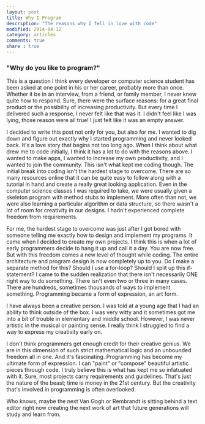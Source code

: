 ```yaml
---
layout: post
title: Why I Program
description: "The reasons why I fell in love with code"
modified: 2014-04-12
category: articles
comments: true
share : true
---
```


### "Why do you like to program?"

This is a question I think every developer or computer science student has been asked at one point in his or her career, probably more than once. Whether it be in an interview, from a friend, or family member, I never knew quite how to respond. Sure, there were the surface reasons: for a great final product or the possibility of increasing productivity. But every time I delivered such a response, I never felt like that was it. I didn't feel like I was lying, those reason were all true! I just felt like it was an empty answer. 

I decided to write this post not only for you, but also for me. I wanted to dig down and figure out exactly why I started programming and never looked back. It's a love story that begins not too long ago. When I think about what drew me to code initially, I think it has a lot to do with the reasons above. I wanted to make apps, I wanted to increase my own productivity, and I wanted to join the community. This isn't what kept me coding though. The initial break into coding isn't the hardest stage to overcome. There are so many resources online that it can be quite easy to follow along with a tutorial in hand and create a really great looking application. Even in the computer science classes I was required to take, we were usually given a skeleton program with method stubs to implement. More often than not, we were also learning a particular algorithm or data structure, so there wasn't a lot of room for creativity in our designs. I hadn't experienced complete freedom from requirements.

For me, the hardest stage to overcome was just after I got bored with someone telling me exactly how to design and implement my programs. It came when I decided to create my own projects. I think this is when a lot of early programmers decide to hang it up and call it a day.   You are now free. But with this freedom comes a new level of thought while coding. The entire architecture and program design is now completely up to you. Do I make a separate method for this? Should I use a for-loop? Should I split up this if-statement? I came to the sudden realization that there isn't necessarily ONE right way to do something. There isn't even two or three in many cases. There are hundreds, sometimes thousands of ways to implement something. Programming became a form of expression, an art form. 

I have always been a creative person. I was told at a young age that I had an ability to think outside of the box. I was very witty and it sometimes got me into a bit of trouble in elementary and middle school. However, I was never artistic in the musical or painting sense. I really think I struggled to find a way to express my creativity early on.

I don't think programmers get enough credit for their creative genius. We are in this dimension of such strict mathematical logic and an unbounded freedom all in one. And it's fascinating. Programming has become my ultimate form of expression. I can "paint" or "compose" beautiful artistic pieces through code. I truly believe this is what has kept me so infatuated with it. Sure, most projects carry requirements and guidelines. That's just the nature of the beast; time is money in the 21st century. But the creativity that's involved in programming is often overlooked.

Who knows, maybe the next Van Gogh or Rembrandt is sitting behind a text editor right now creating the next work of art that future generations will study and learn from.
